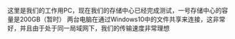 这里是我们的工作用PC，现在我们的存储中心已经完成测试，一号存储中心的容量是200GB（暂时）
两台电脑在通过Windows10中的文件共享来连接，这非常好，并且由于处于同一局域网下，我们的传输速度非常理想